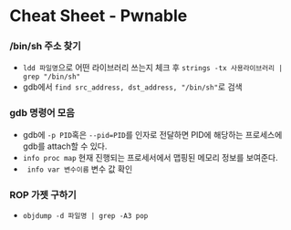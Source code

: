 # Cheat Sheet - Pwnable

### /bin/sh 주소 찾기   
* ```ldd 파일명```으로 어떤 라이브러리 쓰는지 체크 후 ```strings -tx 사용라이브러리 | grep "/bin/sh"```   
* gdb에서 ```find src_address, dst_address, "/bin/sh"```로 검색
  
  
### gdb 명령어 모음   
* gdb에 ```-p PID```혹은 ```--pid=PID```를 인자로 전달하면 PID에 해당하는 프로세스에 gdb를 attach할 수 있다.
* ```info proc map``` 현재 진행되는 프로세서에서 맵핑된 메모리 정보를 보여준다.   
* ``` info var 변수이름``` 변수 값 확인


### ROP 가젯 구하기   
* ```objdump -d 파일명 | grep -A3 pop```
